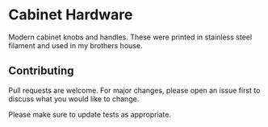 # Cabinet Hardware

Modern cabinet knobs and handles. These were printed in stainless steel filament and used in my brothers house.

## Contributing
Pull requests are welcome. For major changes, please open an issue first to discuss what you would like to change.

Please make sure to update tests as appropriate.